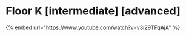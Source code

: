 # Floor K \[intermediate] \[advanced]

{% embed url="https://www.youtube.com/watch?v=v3i29TFqAjA" %}
